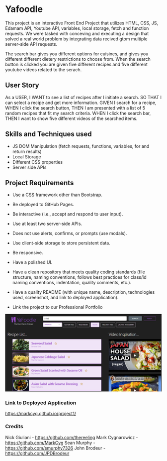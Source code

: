 # Yafoodle

This project is an interactive Front End Project that utilizes HTML, CSS, JS, Edamam API, Youtube API, variables, local storage, fetch and function requests. 
We were tasked with conceving and executing a design that solved a real world problem by integrating data recived gtom multiple server-side API requests. 

The search bar gives you different options for cuisines, and gives you different different dietery restrictions to choose from. When the search button is clicked you are given five different recipes and five different youtube videos related to the serach.


## User Story

As a USER,
I WANT to see a list of recipes after I initiate a search.
SO THAT I can select a recipe and get more information.
GIVEN I search for a recipe,
WHEN I click the search button,
THEN I am presented with a list of 5 random recipes that fit my search criteria.
WHEN I click the search bar,
THEN I want to show five different videos of the searched items.

## Skills and Techniques used

 - JS DOM Manipulation (fetch requests, functions, variables, for and return results)
 - Local Storage
 - Different CSS properties
 - Server side APIs

 ## Project Requirements

- Use a CSS framework other than Bootstrap.

- Be deployed to GitHub Pages.

- Be interactive (i.e., accept and respond to user input).

- Use at least two server-side APIs.

- Does not use alerts, confirms, or prompts (use modals).

- Use client-side storage to store persistent data.

- Be responsive.

- Have a polished UI.

- Have a clean repository that meets quality coding standards (file structure, naming conventions, follows best practices for class/id naming conventions, indentation, quality comments, etc.).

- Have a quality README (with unique name, description, technologies used, screenshot, and link to deployed application).

- Link the project to our Professional Portfolio



![Screenshot](./assets/images/Screenshot.PNG)


 ### Link to Deployed Application

 https://markcyg.github.io/project1/

 ### Credits

Nick Giuliani - https://github.com/thereeling
Mark Cygnarowicz - https://github.com/MarkCyg
Sean Murphy - https://github.com/smurphy7326
John Brodeur - https://github.com/JPDBrodeur


 